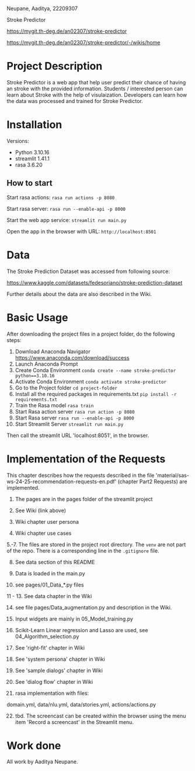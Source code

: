Neupane, Aaditya, 22209307

Stroke Predictor

https://mygit.th-deg.de/an02307/stroke-predictor

https://mygit.th-deg.de/an02307/stroke-predictor/-/wikis/home

# Project Description


Stroke Predictor is a web app that help user predict their chance of having an stroke with the provided information. Students / interested person can learn about Stroke with the help of visulaization. Developers can learn how the data was processed and trained for Stroke Predictor.


# Installation


Versions:

- Python 3.10.16
- streamlit 1.41.1   
- rasa 3.6.20

## How to start

Start rasa actions: `rasa run actions -p 8080`

Start rasa server: `rasa run --enable-api -p 8000`

Start the web app service: `streamlit run main.py`

Open the app in the browser with URL: `http://localhost:8501`

# Data

The Stroke Prediction Dataset was accessed from following source:

https://www.kaggle.com/datasets/fedesoriano/stroke-prediction-dataset

Further details about the data are also described in the Wiki.


# Basic Usage

After downloading the project files in a project folder, do the following steps:

1. Download Anaconda Navigator
    https://www.anaconda.com/download/success
2. Launch Anaconda Prompt
3. Create Conda Environment
    `conda create --name stroke-predictor python==3.10.16`
4. Activate Conda Environment
    `conda activate stroke-predictor`
5. Go to the Project folder
    `cd project-folder`
6. Install all the required packages in requirements.txt
    `pip install -r requirements.txt`
7. Train the Rasa model
    `rasa train`
8. Start Rasa action server
    `rasa run action -p 8080`
9. Start Rasa server
    `rasa run --enable-api -p 8000`
10. Start Streamlit Server
    `streamlit run main.py`


Then call the streamlit URL 'localhost:8051', in the browser.

# Implementation of the Requests

This chapter describes how the requests described in the file 'material/sas-ws-24-25-recommendation-requests-en.pdf' (chapter Part2 Requests) are implemented.

1. The pages are in the pages folder of the streamlit project

2. See Wiki (link above)

3. Wiki chapter user persona

4. Wiki chapter use cases

5.-7. The files are stored in the project root directory. The `venv` are not part of the repo. There is a corresponding line in the `.gitignore` file.

8. See data section of this README

9. Data is loaded in the main.py

10. see pages/01_Data_*.py files

11 - 13. See data chapter in the Wiki

14. see file pages/Data_augmentation.py and description in the Wiki.

15. Input widgets are mainly in 05_Model_training.py

16. Scikit-Learn Linear regression and Lasso are used, see 04_Algorithm_selection.py

17. See 'right-fit' chapter in Wiki

18. See 'system persona' chapter in Wiki

19. See 'sample dialogs' chapter in Wiki

20. See 'dialog flow' chapter in Wiki

21. rasa implementation with files:

domain.yml, data/nlu.yml, data/stories.yml, actions/actions.py

22. tbd. The screencast can be created within the browser using the menu item 'Record a screencast' in the Streamlit menu.

# Work done

All work by Aaditya Neupane.